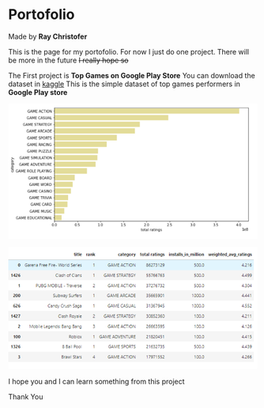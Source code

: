 # Portofolio
Made by **Ray Christofer**

This is the page for my portofolio.
For now I just do one project.
There will be more in the future ~~I really hope so~~

The First project is **Top Games on Google Play Store**
You can download the dataset in [kaggle](https://www.kaggle.com/dhruvildave/top-play-store-games/code)
This is the simple dataset of top games performers in **Google Play store**

![barplot](https://github.com/nouashax/Portofolio/blob/main/Images/barplot%201.png)

![table](https://github.com/nouashax/Portofolio/blob/main/Images/Screenshot%202022-02-23%20113548.png)

I hope you and I can learn something from this project

Thank You
